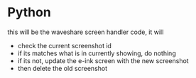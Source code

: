 # Python
this will be the waveshare screen handler code,
it will

- check the current screenshot id
- if its matches what is in currently showing, do nothing
- if its not, update the e-ink screen with the new screenshot
- then delete the old screenshot